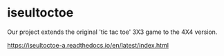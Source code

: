 # iseultoctoe
Our project extends the original 'tic tac toe' 3X3 game to the 4X4 version. 

https://iseultoctoe-a.readthedocs.io/en/latest/index.html
